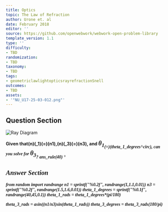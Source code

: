 ```yaml
---
title: Optics
topic: The Law of Refraction
author: Urone et. al
date: February 2018
editor: ''
source: https://github.com/openwebwork/webwork-open-problem-library
template_version: 1.1
type: ''
difficulty:
- TBD
randomization:
- TBD
taxonomy:
- TBD
tags:
- geometriclawlightopticsrayrefractionSnell
outcomes:
- TBD
assets:
- '"NU_U17-25-03-012.png"'
---
```


## Question Section 

![Ray Diagram]("NU_U17-25-03-012.png")

<b>
Given that(n)(_1)(=)(n1),(n)(_3)(=)(n3), and <span style="font-family: 'Times'; font-size: 20px";><i>&theta;<i><sub>1<sub><span>(=)(theta_1_degrees^circ), can you solve for <span style="font-family: 'Times'; font-size: 20px";><i>&theta;<i><sub>3<sub><span>?
ans_rule(40) &#176;



## Answer Section

from random import randrange
n1 = sprintf("%0.2f", randrange(1,1.1,0.01))
n3 = sprintf("%0.2f", randrange(1.5,1.6,0.01))
theta_1_degrees = sprintf("%0.1f", randrange(40,45,0.1))
theta_1_rads = theta_1_degrees*(pi/180)

theta_3_rads = asin((n1/n3)*sin(theta_1_rads))
theta_3_degrees = theta_3_rads*(180/pi)